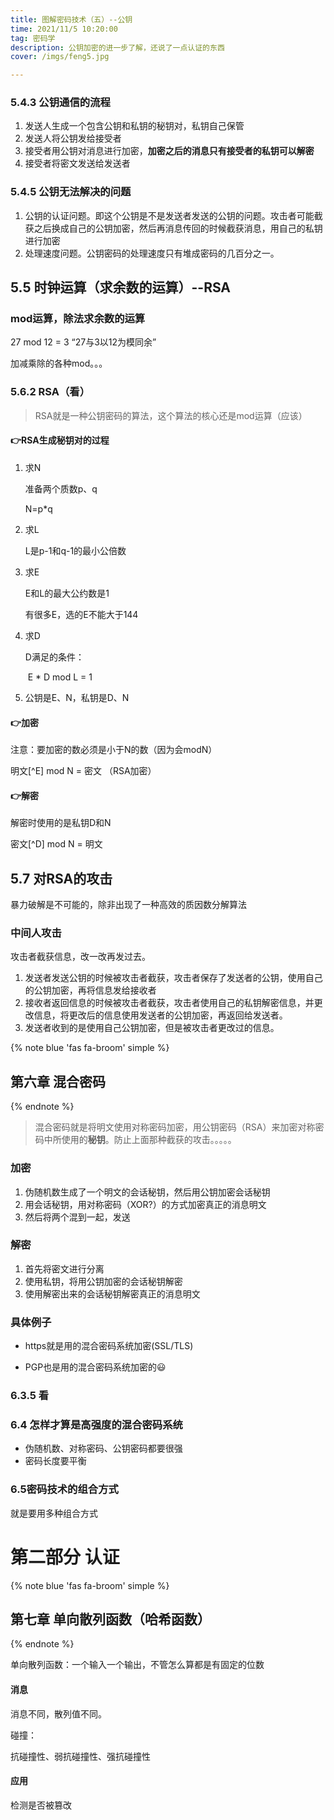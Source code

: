 ```yaml
---
title: 图解密码技术（五）--公钥
time: 2021/11/5 10:20:00
tag: 密码学
description: 公钥加密的进一步了解，还说了一点认证的东西
cover: /imgs/feng5.jpg

---
```


### 5.4.3 公钥通信的流程

1. 发送人生成一个包含公钥和私钥的秘钥对，私钥自己保管
2. 发送人将公钥发给接受者
3. 接受者用公钥对消息进行加密，**加密之后的消息只有接受者的私钥可以解密**
4. 接受者将密文发送给发送者



### 5.4.5 公钥无法解决的问题

1. 公钥的认证问题。即这个公钥是不是发送者发送的公钥的问题。攻击者可能截获之后换成自己的公钥加密，然后再消息传回的时候截获消息，用自己的私钥进行加密
2. 处理速度问题。公钥密码的处理速度只有堆成密码的几百分之一。



## 5.5 时钟运算（求余数的运算）--RSA

### mod运算，除法求余数的运算

27 mod 12 = 3		“27与3以12为模同余”

加减乘除的各种mod。。。



### 5.6.2 RSA（看）

> RSA就是一种公钥密码的算法，这个算法的核心还是mod运算（应该）

#### 👉RSA生成秘钥对的过程

1. 求N

   准备两个质数p、q

   N=p*q

2. 求L

   L是p-1和q-1的最小公倍数

3. 求E

   E和L的最大公约数是1

   有很多E，选的E不能大于144

4. 求D

   D满足的条件：

   ​	E * D mod L = 1

5. 公钥是E、N，私钥是D、N

#### 👉加密

注意：要加密的数必须是小于N的数（因为会modN）

明文[^E] mod N = 密文   （RSA加密）

#### 👉解密

解密时使用的是私钥D和N

密文[^D] mod N = 明文



## 5.7 对RSA的攻击

暴力破解是不可能的，除非出现了一种高效的质因数分解算法

### 中间人攻击

攻击者截获信息，改一改再发过去。

1. 发送者发送公钥的时候被攻击者截获，攻击者保存了发送者的公钥，使用自己的公钥加密，再将信息发给接收者
2. 接收者返回信息的时候被攻击者截获，攻击者使用自己的私钥解密信息，并更改信息，将更改后的信息使用发送者的公钥加密，再返回给发送者。
3. 发送者收到的是使用自己公钥加密，但是被攻击者更改过的信息。



{% note blue 'fas fa-broom' simple %}

## 第六章 混合密码

{% endnote %}

> 混合密码就是将明文使用对称密码加密，用公钥密码（RSA）来加密对称密码中所使用的**秘钥**。防止上面那种截获的攻击。。。。。

### 加密

1. 伪随机数生成了一个明文的会话秘钥，然后用公钥加密会话秘钥
2. 用会话秘钥，用对称密码（XOR?）的方式加密真正的消息明文
3. 然后将两个混到一起，发送

### 解密

1. 首先将密文进行分离
2. 使用私钥，将用公钥加密的会话秘钥解密
3. 使用解密出来的会话秘钥解密真正的消息明文

### 具体例子

* https就是用的混合密码系统加密(SSL/TLS)

* PGP也是用的混合密码系统加密的😃

### 6.3.5 看



### 6.4 怎样才算是高强度的混合密码系统

* 伪随机数、对称密码、公钥密码都要很强
* 密码长度要平衡

###  6.5密码技术的组合方式

就是要用多种组合方式





# 第二部分 认证

{% note blue 'fas fa-broom' simple %}

## 第七章 单向散列函数（哈希函数）

{% endnote %}

单向散列函数：一个输入一个输出，不管怎么算都是有固定的位数

#### 消息

消息不同，散列值不同。

碰撞：

抗碰撞性、弱抗碰撞性、强抗碰撞性

#### 应用

检测是否被篡改
